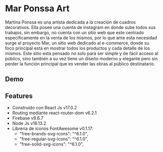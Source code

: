 # Mar Ponssa Art

Martina Ponssa es una artista dedicada a la creación de cuadros decorativos.
Ella posee una cuenta de instagram en donde sube todos sus trabajos, sin embargo,
no cuenta con un sitio web que este centrado específicamente en la venta de los mismos,
por lo que ante esta necesidad surge el proyecto Mar, un sitio web dedicado al e-commerce,
donde su foco principal está en mostrar todos los productos y cada detalle de los mismos.
Este sitio esta pensado no solo para ser simple y de fácil acceso al público,
sino también a su vez tiene un diseño moderno y elegante pero sin perder la función principal
que es vender las obras al público destinatario.

## Demo

## Features

- Construido con React Js v17.0.2
- Routing mediante react-router-dom v6.2.1
- Firebase v9.6.7
- Node Js v16.13.2
- Libreria de iconos FontAwesome v0.1.17:
  - "free-brands-svg-icons": "^6.1.0",
  - "free-regular-svg-icons": "^6.1.0",
  - "free-solid-svg-icons": "^6.1.0",

